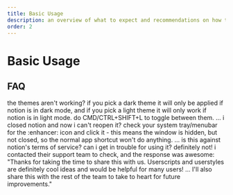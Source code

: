 ```yaml
---
title: Basic Usage
description: an overview of what to expect and recommendations on how to use the notion-enhancer
order: 2
---
```


# Basic Usage

## FAQ

the themes aren't working?
if you pick a dark theme it will only be applied if notion is in dark mode,
and if you pick a light theme it will only work if notion is in light mode.
do CMD/CTRL+SHIFT+L to toggle between them.
...
i closed notion and now i can't reopen it?
check your system tray/menubar for the :enhancer: icon and click it - this means the window is hidden, but not closed, so the normal app shortcut won't do anything.
...
is this against notion's terms of service? can i get in trouble for using it?
definitely not! i contacted their support team to check, and the response was awesome:
"Thanks for taking the time to share this with us. Userscripts and userstyles are definitely
cool ideas and would be helpful for many users! ... I'll also share this with the rest of the
team to take to heart for future improvements."
